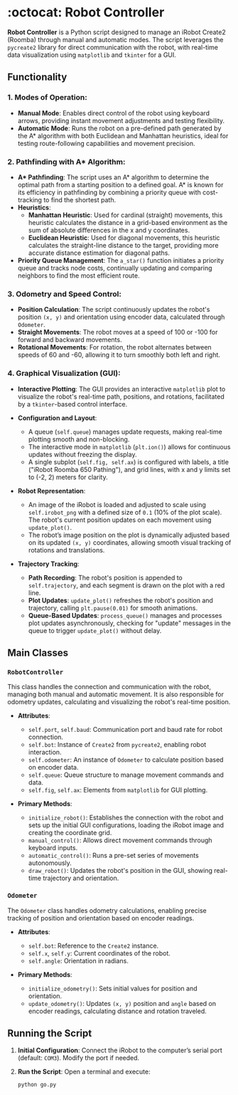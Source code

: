 # :octocat: Robot Controller

**Robot Controller** is a Python script designed to manage an iRobot Create2 (Roomba) through manual and automatic modes. The script leverages the `pycreate2` library for direct communication with the robot, with real-time data visualization using `matplotlib` and `tkinter` for a GUI.

## Functionality

### 1. **Modes of Operation**:
   - **Manual Mode**: Enables direct control of the robot using keyboard arrows, providing instant movement adjustments and testing flexibility.
   - **Automatic Mode**: Runs the robot on a pre-defined path generated by the A* algorithm with both Euclidean and Manhattan heuristics, ideal for testing route-following capabilities and movement precision.

### 2. **Pathfinding with A\* Algorithm**:
   - **A\* Pathfinding**: The script uses an A* algorithm to determine the optimal path from a starting position to a defined goal. A* is known for its efficiency in pathfinding by combining a priority queue with cost-tracking to find the shortest path.
   - **Heuristics**:
     - **Manhattan Heuristic**: Used for cardinal (straight) movements, this heuristic calculates the distance in a grid-based environment as the sum of absolute differences in the x and y coordinates.
     - **Euclidean Heuristic**: Used for diagonal movements, this heuristic calculates the straight-line distance to the target, providing more accurate distance estimation for diagonal paths.
   - **Priority Queue Management**: The `a_star()` function initiates a priority queue and tracks node costs, continually updating and comparing neighbors to find the most efficient route.

### 3. **Odometry and Speed Control**:
   - **Position Calculation**: The script continuously updates the robot's position `(x, y)` and orientation using encoder data, calculated through `Odometer`.
   - **Straight Movements**: The robot moves at a speed of 100 or -100 for forward and backward movements.
   - **Rotational Movements**: For rotation, the robot alternates between speeds of 60 and -60, allowing it to turn smoothly both left and right.

### 4. **Graphical Visualization (GUI)**:
   - **Interactive Plotting**: The GUI provides an interactive `matplotlib` plot to visualize the robot's real-time path, positions, and rotations, facilitated by a `tkinter`-based control interface.
   - **Configuration and Layout**:
     - A queue (`self.queue`) manages update requests, making real-time plotting smooth and non-blocking.
     - The interactive mode in `matplotlib` (`plt.ion()`) allows for continuous updates without freezing the display.
     - A single subplot (`self.fig, self.ax`) is configured with labels, a title ("iRobot Roomba 650 Pathing"), and grid lines, with x and y limits set to (-2, 2) meters for clarity.

   - **Robot Representation**:
     - An image of the iRobot is loaded and adjusted to scale using `self.irobot_png` with a defined size of `0.1` (10% of the plot scale). The robot's current position updates on each movement using `update_plot()`.
     - The robot’s image position on the plot is dynamically adjusted based on its updated `(x, y)` coordinates, allowing smooth visual tracking of rotations and translations.

   - **Trajectory Tracking**:
     - **Path Recording**: The robot's position is appended to `self.trajectory`, and each segment is drawn on the plot with a red line.
     - **Plot Updates**: `update_plot()` refreshes the robot's position and trajectory, calling `plt.pause(0.01)` for smooth animations.
     - **Queue-Based Updates**: `process_queue()` manages and processes plot updates asynchronously, checking for "update" messages in the queue to trigger `update_plot()` without delay.
       
## Main Classes

### `RobotController`

This class handles the connection and communication with the robot, managing both manual and automatic movement. It is also responsible for odometry updates, calculating and visualizing the robot's real-time position.

   - **Attributes**:
     - `self.port`, `self.baud`: Communication port and baud rate for robot connection.
     - `self.bot`: Instance of `Create2` from `pycreate2`, enabling robot interaction.
     - `self.odometer`: An instance of `Odometer` to calculate position based on encoder data.
     - `self.queue`: Queue structure to manage movement commands and data.
     - `self.fig`, `self.ax`: Elements from `matplotlib` for GUI plotting.

   - **Primary Methods**:
     - `initialize_robot()`: Establishes the connection with the robot and sets up the initial GUI configurations, loading the iRobot image and creating the coordinate grid.
     - `manual_control()`: Allows direct movement commands through keyboard inputs.
     - `automatic_control()`: Runs a pre-set series of movements autonomously.
     - `draw_robot()`: Updates the robot's position in the GUI, showing real-time trajectory and orientation.

### `Odometer`

The `Odometer` class handles odometry calculations, enabling precise tracking of position and orientation based on encoder readings.

   - **Attributes**:
     - `self.bot`: Reference to the `Create2` instance.
     - `self.x`, `self.y`: Current coordinates of the robot.
     - `self.angle`: Orientation in radians.

   - **Primary Methods**:
     - `initialize_odometry()`: Sets initial values for position and orientation.
     - `update_odometry()`: Updates `(x, y)` position and `angle` based on encoder readings, calculating distance and rotation traveled.

## Running the Script

1. **Initial Configuration**: Connect the iRobot to the computer’s serial port (default: `COM3`). Modify the port if needed.

2. **Run the Script**: Open a terminal and execute:
   ```bash
   python go.py
